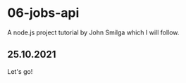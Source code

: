 # 06-jobs-api
A node.js project tutorial by John Smilga which I will follow.
## 25.10.2021
Let's go!
